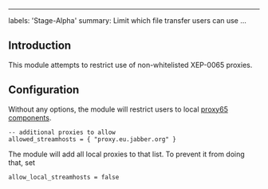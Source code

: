   ---
labels: 'Stage-Alpha'
summary: Limit which file transfer users can use
...

Introduction
------------

This module attempts to restrict use of non-whitelisted XEP-0065
proxies.

Configuration
-------------

Without any options, the module will restrict users to local [proxy65
components](https://prosody.im/doc/modules/mod_proxy65).

    -- additional proxies to allow
    allowed_streamhosts = { "proxy.eu.jabber.org" }

The module will add all local proxies to that list. To prevent it from
doing that, set

    allow_local_streamhosts = false
